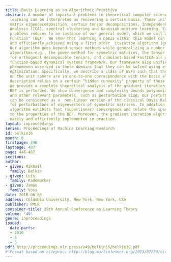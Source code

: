 ```yaml
---
title: Basis Learning as an Algorithmic Primitive
abstract: A number of important problems in theoretical computer science and machine
  learning can be interpreted as recovering a certain basis. These include  symmetric
  matrix eigendecomposition, certain tensor decompositions, Independent Component
  Analysis (ICA), spectral clustering and Gaussian mixture learning. Each of these
  problems reduces to an instance of our general model, which we call a “Basis Encoding
  Function" (BEF). We show that learning a basis within this model can then be provably
  and efficiently achieved using a first order  iteration algorithm (gradient iteration).
  Our algorithm goes beyond tensor methods while generalizing a number of existing
  algorithms—e.g., the power method for symmetric matrices, the tensor power iteration
  for orthogonal decomposable tensors, and cumulant-based FastICA—all within a broader
  function-based dynamical systems framework. Our framework also unifies the unusual
  phenomenon observed in these domains that they can be solved using efficient non-convex
  optimization. Specifically, we describe a class of BEFs such that their local maxima
  on the unit sphere are in one-to-one correspondence with the basis elements. This
  description relies on a certain “hidden convexity" property of these functions.
  We provide a complete theoretical analysis of the gradient iteration even when the
  BEF is perturbed. We show convergence and complexity bounds polynomial in dimension
  and other relevant parameters, such as perturbation size. Our perturbation results
  can be considered as a  non-linear version of the classical Davis-Kahan theorem
  for perturbations of eigenvectors of symmetric matrices. In addition we show that   our
  algorithm exhibits fast (superlinear) convergence and relate the speed of convergence
  to the properties of the BEF. Moreover, the gradient iteration algorithm can be
  easily and efficiently implemented in practice.
layout: inproceedings
series: Proceedings of Machine Learning Research
id: belkin16
month: 0
firstpage: 446
lastpage: 487
page: 446-487
sections: 
author:
- given: Mikhail
  family: Belkin
- given: Luis
  family: Rademacher
- given: James
  family: Voss
date: 2016-06-06
address: Columbia University, New York, New York, USA
publisher: PMLR
container-title: 29th Annual Conference on Learning Theory
volume: '49'
genre: inproceedings
issued:
  date-parts:
  - 2016
  - 6
  - 6
pdf: http://proceedings.mlr.press/v49/belkin16/belkin16.pdf
# Format based on citeproc: http://blog.martinfenner.org/2013/07/30/citeproc-yaml-for-bibliographies/
---
```

